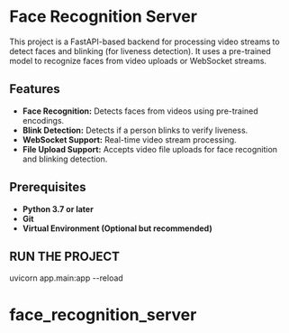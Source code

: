 # Face Recognition Server

This project is a FastAPI-based backend for processing video streams to detect faces and blinking (for liveness detection). It uses a pre-trained model to recognize faces from video uploads or WebSocket streams.

## Features

- **Face Recognition:** Detects faces from videos using pre-trained encodings.
- **Blink Detection:** Detects if a person blinks to verify liveness.
- **WebSocket Support:** Real-time video stream processing.
- **File Upload Support:** Accepts video file uploads for face recognition and blinking detection.

## Prerequisites

- **Python 3.7 or later**
- **Git**
- **Virtual Environment (Optional but recommended)**

## RUN THE PROJECT

uvicorn app.main:app --reload

# face_recognition_server
